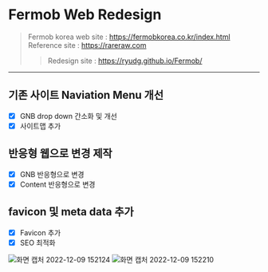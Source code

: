 # Fermob Web Redesign

> Fermob korea web site : https://fermobkorea.co.kr/index.html <br>
> Reference site : https://rareraw.com <br>
>> Redesign site : https://ryudg.github.io/Fermob/
--------------------
## 기존 사이트 Naviation Menu 개선
- [x] GNB drop down 간소화 및  개선
- [x] 사이트맵 추가 

## 반응형 웹으로 변경 제작
- [x] GNB 반응형으로 변경
- [x] Content 반응형으로 변경

## favicon 및 meta data 추가
- [x] Favicon 추가
- [x] SEO 최적화

![화면 캡처 2022-12-09 152124](https://user-images.githubusercontent.com/103430498/206638133-d6deeb73-5ca2-4c91-b3f7-43f4cf98c461.png)
![화면 캡처 2022-12-09 152210](https://user-images.githubusercontent.com/103430498/206638141-2e5bcafa-2536-42b5-8228-4fea6b7b9104.png)

